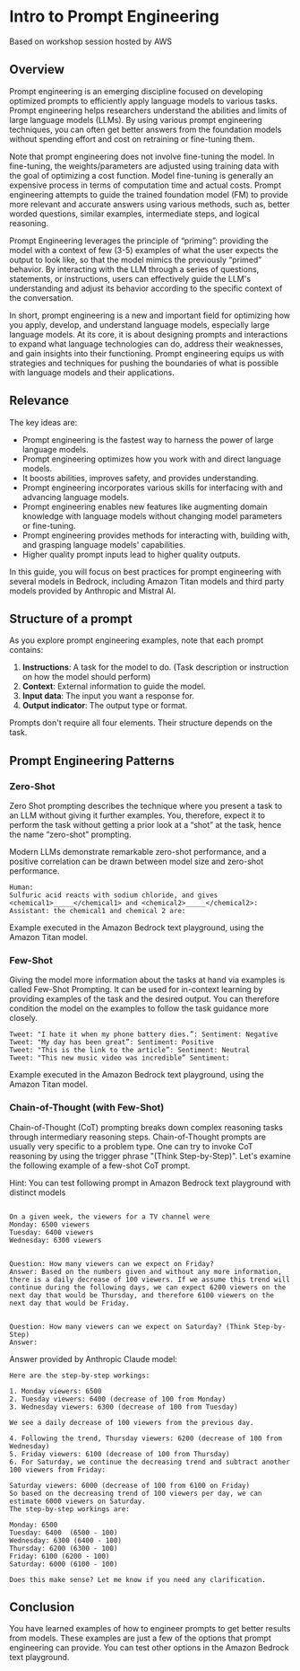 # Intro to Prompt Engineering

Based on workshop session hosted by AWS

## Overview

Prompt engineering is an emerging discipline focused on developing optimized prompts to efficiently apply language models to various tasks. Prompt engineering helps researchers understand the abilities and limits of large language models (LLMs). By using various prompt engineering techniques, you can often get better answers from the foundation models without spending effort and cost on retraining or fine-tuning them.

Note that prompt engineering does not involve fine-tuning the model. In fine-tuning, the weights/parameters are adjusted using training data with the goal of optimizing a cost function. Model fine-tuning is generally an expensive process in terms of computation time and actual costs. Prompt engineering attempts to guide the trained foundation model (FM) to provide more relevant and accurate answers using various methods, such as, better worded questions, similar examples, intermediate steps, and logical reasoning.

Prompt Engineering leverages the principle of “priming”: providing the model with a context of few (3-5) examples of what the user expects the output to look like, so that the model mimics the previously “primed” behavior. By interacting with the LLM through a series of questions, statements, or instructions, users can effectively guide the LLM's understanding and adjust its behavior according to the specific context of the conversation.

In short, prompt engineering is a new and important field for optimizing how you apply, develop, and understand language models, especially large language models. At its core, it is about designing prompts and interactions to expand what language technologies can do, address their weaknesses, and gain insights into their functioning. Prompt engineering equips us with strategies and techniques for pushing the boundaries of what is possible with language models and their applications.

## Relevance

The key ideas are:

- Prompt engineering is the fastest way to harness the power of large language models.
- Prompt engineering optimizes how you work with and direct language models.
- It boosts abilities, improves safety, and provides understanding.
- Prompt engineering incorporates various skills for interfacing with and advancing language models.
- Prompt engineering enables new features like augmenting domain knowledge with language models without changing model parameters or fine-tuning.
- Prompt engineering provides methods for interacting with, building with, and grasping language models' capabilities.
- Higher quality prompt inputs lead to higher quality outputs.

In this guide, you will focus on best practices for prompt engineering with several models in Bedrock, including Amazon Titan models and third party models provided by Anthropic and Mistral AI.

## Structure of a prompt

As you explore prompt engineering examples, note that each prompt contains:

1. <b>Instructions</b>: A task for the model to do. (Task description or instruction on how the model should perform)
2. <b>Context</b>: External information to guide the model.
3. <b>Input data</b>: The input you want a response for.
4. <b>Output indicator</b>: The output type or format.
   
Prompts don't require all four elements. Their structure depends on the task.

## Prompt Engineering Patterns

### Zero-Shot

Zero Shot prompting describes the technique where you present a task to an LLM without giving it further examples. You, therefore, expect it to perform the task without getting a prior look at a “shot” at the task, hence the name “zero-shot” prompting.

Modern LLMs demonstrate remarkable zero-shot performance, and a positive correlation can be drawn between model size and zero-shot performance.

```
Human: 
Sulfuric acid reacts with sodium chloride, and gives <chemical1>_____</chemical1> and <chemical2>_____</chemical2>:
Assistant: the chemical1 and chemical 2 are:
```

Example executed in the Amazon Bedrock text playground, using the Amazon Titan model.

### Few-Shot

Giving the model more information about the tasks at hand via examples is called Few-Shot Prompting. It can be used for in-context learning by providing examples of the task and the desired output. You can therefore condition the model on the examples to follow the task guidance more closely.

```
Tweet: "I hate it when my phone battery dies.”: Sentiment: Negative
Tweet: "My day has been great”: Sentiment: Positive
Tweet: "This is the link to the article”: Sentiment: Neutral
Tweet: "This new music video was incredible” Sentiment:
```

Example executed in the Amazon Bedrock text playground, using the Amazon Titan model.

### Chain-of-Thought (with Few-Shot)

Chain-of-Thought (CoT) prompting breaks down complex reasoning tasks through intermediary reasoning steps. Chain-of-Thought prompts are usually very specific to a problem type. One can try to invoke CoT reasoning by using the trigger phrase "(Think Step-by-Step)". Let's examine the following example of a few-shot CoT prompt.

Hint: You can test following prompt in Amazon Bedrock text playground with distinct models

```

On a given week, the viewers for a TV channel were
Monday: 6500 viewers
Tuesday: 6400 viewers
Wednesday: 6300 viewers


Question: How many viewers can we expect on Friday?
Answer: Based on the numbers given and without any more information, there is a daily decrease of 100 viewers. If we assume this trend will continue during the following days, we can expect 6200 viewers on the next day that would be Thursday, and therefore 6100 viewers on the next day that would be Friday.


Question: How many viewers can we expect on Saturday? (Think Step-by-Step)
Answer:
```

Answer provided by Anthropic Claude model:

```
Here are the step-by-step workings:

1. Monday viewers: 6500
2. Tuesday viewers: 6400 (decrease of 100 from Monday)
3. Wednesday viewers: 6300 (decrease of 100 from Tuesday)

We see a daily decrease of 100 viewers from the previous day.

4. Following the trend, Thursday viewers: 6200 (decrease of 100 from Wednesday) 
5. Friday viewers: 6100 (decrease of 100 from Thursday)
6. For Saturday, we continue the decreasing trend and subtract another 100 viewers from Friday:

Saturday viewers: 6000 (decrease of 100 from 6100 on Friday)
So based on the decreasing trend of 100 viewers per day, we can estimate 6000 viewers on Saturday.
The step-by-step workings are:

Monday: 6500 
Tuesday: 6400  (6500 - 100)
Wednesday: 6300 (6400 - 100)
Thursday: 6200 (6300 - 100) 
Friday: 6100 (6200 - 100)
Saturday: 6000 (6100 - 100)

Does this make sense? Let me know if you need any clarification.
```
## Conclusion

You have learned examples of how to engineer prompts to get better results from models. These examples are just a few of the options that prompt engineering can provide. You can test other options in the Amazon Bedrock text playground.
